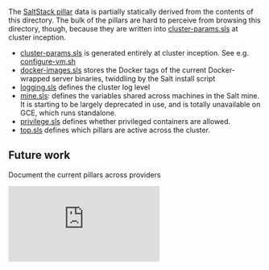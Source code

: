 The
[SaltStack pillar](http://docs.saltstack.com/en/latest/topics/pillar/)
data is partially statically derived from the contents of this
directory. The bulk of the pillars are hard to perceive from browsing
this directory, though, because they are written into
[cluster-params.sls](cluster-params.sls) at cluster inception.

* [cluster-params.sls](cluster-params.sls) is generated entirely at cluster inception. See e.g. [configure-vm.sh](../../gce/configure-vm.sh#L262)
* [docker-images.sls](docker-images.sls) stores the Docker tags of the current Docker-wrapped server binaries, twiddling by the Salt install script
* [logging.sls](logging.sls) defines the cluster log level
* [mine.sls](mine.sls): defines the variables shared across machines in the Salt
  mine. It is starting to be largely deprecated in use, and is totally
  unavailable on GCE, which runs standalone.
* [privilege.sls](privilege.sls) defines whether privileged containers are allowed.
* [top.sls](top.sls) defines which pillars are active across the cluster.

## Future work

Document the current pillars across providers


[![Analytics](https://kubernetes-site.appspot.com/UA-36037335-10/GitHub/cluster/saltbase/pillar/README.md?pixel)]()
